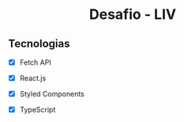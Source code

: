 <h1 align="center">
Desafio - LIV
</h1>

## Tecnologias

- [x] Fetch API
- [x] React.js
- [x] Styled Components
- [x] TypeScript


